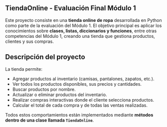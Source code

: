 ## TiendaOnline - Evaluación Final Módulo 1

Este proyecto consiste en una **tienda online de ropa** desarrollada en Python como parte de la evaluación del Módulo 1. 
El objetivo principal es aplicar los conocimientos sobre **clases, listas, diccionarios y funciones**, entre otras competencias del Módulo 1, creando una tienda que gestiona productos, clientes y sus compras.

## Descripción del proyecto

La tienda permite:

- Agregar productos al inventario (camisas, pantalones, zapatos, etc.).
- Ver todos los productos disponibles, sus precios y cantidades.
- Buscar productos por nombre.
- Actualizar o eliminar productos del inventario.
- Realizar compras interactivas donde el cliente selecciona productos.
- Calcular el total de cada compra y de todas las ventas realizadas.

Todos estos comportamientos están implementados mediante **métodos dentro de una clase llamada `TiendaOnline`**.
